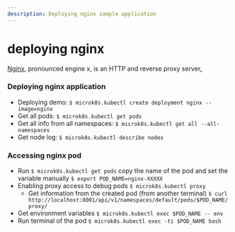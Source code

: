 ```yaml
---
description: Deploying nginx sample application
---
```


# deploying nginx

[Nginx](http://nginx.org/en/), pronounced engine x, is an HTTP and reverse proxy server[.](http://nginx.org/en/)

### Deploying nginx application

* Deploying demo: `$ microk8s.kubectl create deployment nginx --image=nginx`
* Get all pods: `$ microk8s.kubectl get pods`
* Get all info from all namespaces: `$ microk8s.kubectl get all --all-namespaces`
* Get node log: `$ microk8s.kubectl describe nodes`

### Accessing nginx pod

* Run `$ microk8s.kubectl get pods` copy the name of the pod and set the variable manually `$ export POD_NAME=nginx-XXXXX`
* Enabling proxy access to debug pods `$ microk8s.kubectl proxy`
  * Get information from the created pod \(from another terminal\) `$ curl http://localhost:8001/api/v1/namespaces/default/pods/$POD_NAME/proxy/`
* Get environment variables `$ microk8s.kubectl exec $POD_NAME -- env`
* Run terminal of the pod `$ microk8s.kubectl exec -ti $POD_NAME bash`

